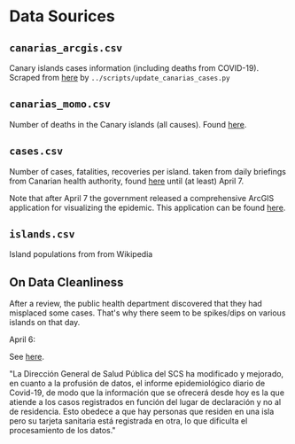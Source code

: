 # Data Sourices

## `canarias_arcgis.csv`

Canary islands cases information (including deaths from COVID-19). Scraped from 
[here](https://grafcan1.maps.arcgis.com/apps/opsdashboard/index.html#/156eddd4d6fa4ff1987468d1fd70efb6)
by `../scripts/update_canarias_cases.py`

## `canarias_momo.csv`

Number of deaths in the Canary islands (all causes). Found 
[here](https://momo.isciii.es/public/momo/dashboard/momo_dashboard.html#datos).

## `cases.csv`

Number of cases, fatalities, recoveries per island. taken from daily briefings from Canarian health
authority, found [here](https://www3.gobiernodecanarias.org/noticias/) until (at least) April 7.

Note that after April 7 the government released a comprehensive ArcGIS application for visualizing the epidemic.
This application can be found [here](https://grafcan1.maps.arcgis.com/apps/opsdashboard/index.html#/156eddd4d6fa4ff1987468d1fd70efb6).

## `islands.csv`

Island populations from from Wikipedia

## On Data Cleanliness

After a review, the public health department discovered that they had misplaced
some cases. That's why there seem to be spikes/dips on various islands
on that day.

April 6:

See [here](https://www3.gobiernodecanarias.org/noticias/la-consejeria-de-sanidad-constata-1649-casos-acumulados-de-coronavirus-covid-19-2/).

"La Dirección General de Salud Pública del SCS ha modificado y mejorado, 
en cuanto a la profusión de datos, el informe epidemiológico diario de Covid-19,
de modo que la información que se ofrecerá desde hoy es la que atiende a los
casos registrados en función del lugar de declaración y no al de residencia. 
Esto obedece a que hay personas que residen en una isla pero su tarjeta 
sanitaria está registrada en otra, lo que dificulta el procesamiento de los 
datos."

